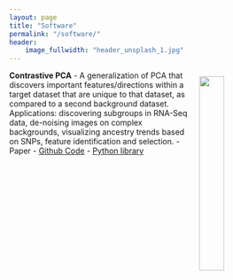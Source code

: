 ```yaml
---
layout: page
title: "Software"
permalink: "/software/"
header:
    image_fullwidth: "header_unsplash_1.jpg"
---
```

<style>
img.feature{
    float: right; 
    width: 30%;
    padding: 10px;   
}
</style>

<div class="row">

<div id='container'>
 <img src='https://i.imgur.com/S7pZT1z.png?1' class='feature'/>
<p><b>Contrastive PCA</b> - A generalization of PCA that discovers important features/directions within a target dataset that are unique to that dataset, as compared to a second background dataset. Applications: discovering subgroups in RNA-Seq data, de-noising images on complex backgrounds, visualizing ancestry trends based on SNPs, feature identification and selection. - Paper - <a href="https://github.com/abidlabs/contrastive">Github Code</a> - <a href="">Python library</a></p>

</div>

</div> 